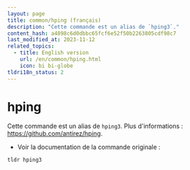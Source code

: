 ```yaml
---
layout: page
title: common/hping (français)
description: "Cette commande est un alias de `hping3`."
content_hash: a4898c6d0dbbc65fcf6e52f50b2263805cdf98c7
last_modified_at: 2023-11-12
related_topics:
  - title: English version
    url: /en/common/hping.html
    icon: bi bi-globe
tldri18n_status: 2
---
```

# hping

Cette commande est un alias de `hping3`.
Plus d'informations : <https://github.com/antirez/hping>.

- Voir la documentation de la commande originale :

`tldr hping3`
